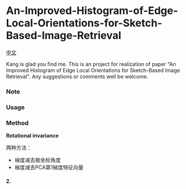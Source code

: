 # An-Improved-Histogram-of-Edge-Local-Orientations-for-Sketch-Based-Image-Retrieval

[中文](https://github.com/KangCai/An-Improved-Histogram-of-Edge-Local-Orientations-for-Sketch-Based-Image-Retrieval/blob/master/README_zh_CN.md)

Kang is glad you find me. This is an project for realization of paper "An Improved Histogram of Edge Local 
Orientations for Sketch-Based Image Retrieval". Any suggestions or comments well be welcome.

### Note


### Usage

### Method

**Rotational invariance**

两种方法：

* 梯度减去极坐标角度
* 梯度减去PCA第1梯度特征向量

#### 2.